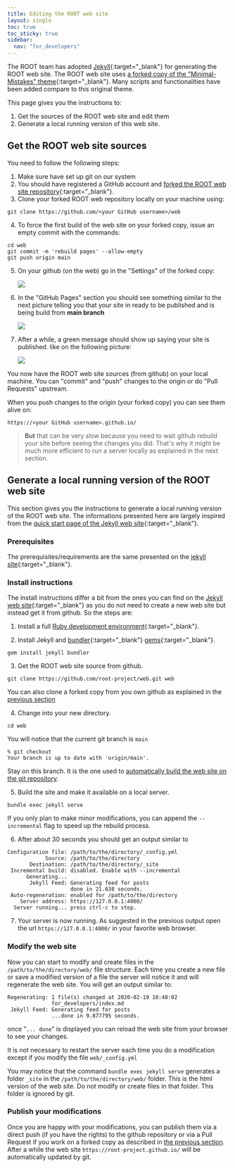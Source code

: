 ```yaml
---
title: Editing the ROOT web site
layout: single
toc: true
toc_sticky: true
sidebar:
  nav: "for_developers"
---
```


The ROOT team has adopted [Jekyll](https://jekyllrb.com/){:target="_blank"} for generating
the ROOT web site. The ROOT web site uses [a forked copy of the
"Minimal-Mistakes" theme](https://github.com/root-project/minimal-mistakes){:target="_blank"}.
Many scripts and functionalities have been added compare to this original theme.

This page gives you the instructions to:

1. Get the sources of the ROOT web site and edit them
2. Generate a local running version of this web site.

## Get the ROOT web site sources

You need to follow the following steps:

1. Make sure have set up git on our system
2. You should have registered a GitHub account and [forked the ROOT web site repository](https://github.com/root-project/web/fork){:target="_blank"}.
3. Clone your forked ROOT web repository locally on your machine using:
```
git clone https://github.com/<your GitHub username>/web
```
4. To force the first build of the web site on your forked copy, issue an empty commit with the
commands:
```
cd web
git commit -m 'rebuild pages' --allow-empty
git push origin main
```
5. On your github (on the web) go in the "Settings" of the forked copy:

   ![](settings.png)

6. In the "GitHub Pages" section you should see something similar to the next picture
telling you that your site in ready to be published and is being build from **main branch**

   ![](gh-pages-1.png)

7. After a while, a green message should show up saying your site is published.
   like on the following picture:

   ![](gh-pages-2.png)


You now have the ROOT web site sources (from github) on your local machine. You can
"commit" and "push" changes to the origin or do "Pull Requests" upstream.

When you push changes to the origin (your forked copy) you can see them alive on:

`https://<your GitHub username>.github.io/`

> **But**  that can be very slow because you need to wait github rebuild your site before
> seeing the changes you did. That's why it might be much more efficient to run a server
> locally as explained in the next section.

## Generate a local running version of the ROOT web site

This section gives you the instructions to generate a local running version
of the ROOT web site. The informations presented here are largely inspired from the
[quick start page of the Jekyll web site](https://jekyllrb.com/docs/){:target="_blank"}.

### Prerequisites

The prerequisites/requirements are the same presented on the
[jekyll site](https://jekyllrb.com/docs/installation/#requirements){:target="_blank"}.

### Install instructions

The install instructions differ a bit from the ones you can find on the
[Jekyll web site](https://jekyllrb.com/docs/){:target="_blank"}
as you do not need to create a new web site but instead
get it from github. So the steps are:

1. Install a full [Ruby development environment](https://jekyllrb.com/docs/installation/){:target="_blank"}.

2. Install Jekyll and [bundler](https://jekyllrb.com/docs/ruby-101/#bundler){:target="_blank"} [gems](https://jekyllrb.com/docs/ruby-101/#gems){:target="_blank"}.
```
gem install jekyll bundler
```

3. Get the ROOT web site source from github.
```
git clone https://github.com/root-project/web.git web
```
You can also clone a forked copy from you own github as explained in the
[previous section](#get-the-root-web-site-sources)

4. Change into your new directory.
```
cd web
```
You will notice that the current git branch is `main`
```
% git checkout
Your branch is up to date with 'origin/main'.
```
Stay on this branch. It is the one used to [automatically build the web
site on the git repository](#publish-your-modifications).

5. Build the site and make it available on a local server.
```
bundle exec jekyll serve
```

If you only plan to make minor modifications, you can append the `--incremental` flag to speed up the rebuild process.

6. After about 30 seconds you should get an output similar to
```
Configuration file: /path/to/the/directory/_config.yml
            Source: /path/to/the/directory
       Destination: /path/to/the/directory/_site
 Incremental build: disabled. Enable with --incremental
      Generating...
       Jekyll Feed: Generating feed for posts
                    done in 21.638 seconds.
 Auto-regeneration: enabled for /path/to/the/directory
    Server address: https://127.0.0.1:4000/
  Server running... press ctrl-c to stop.
```

7. Your server is now running. As suggested in the previous output open the url
`https://127.0.0.1:4000/`
in your favorite web browser.

### Modify the web site

Now you can start to modify and create files in the `/path/to/the/directory/web/`
file structure. Each time you create a new file or save a modified version of a file
the server will notice it and will regenerate the web site. You will get an output
similar to:
```
Regenerating: 1 file(s) changed at 2020-02-19 10:40:02
              for_developers/index.md
 Jekyll Feed: Generating feed for posts
              ...done in 9.877795 seconds.
```
once "`... done`" is displayed you can reload the web site from your browser to see your
changes.

It is not necessary to restart the server each time you do a modification except if you
modify the file `web/_config.yml`

You may notice that the command `bundle exec jekyll serve` generates a folder `_site` in
the `/path/to/the/directory/web/` folder. This is the html version of the web site. Do not
modify or create files in that folder. This folder is ignored by git.

### Publish your modifications

Once you are happy with your modifications, you can publish them via a direct push (if you have
the rights) to the github repository or via a Pull Request if you work on a forked copy as described
in [the previous section](#get-the-root-web-site-sources). After a while the web site
`https://root-project.github.io/` will be automatically updated by git.

